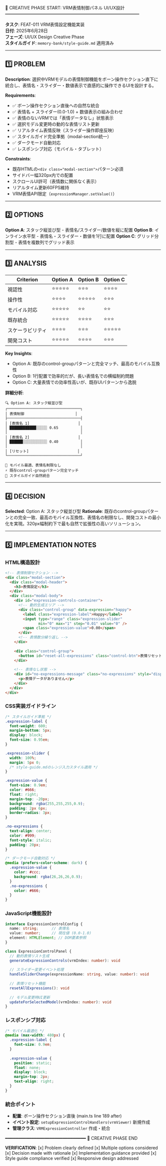 📌 CREATIVE PHASE START: VRM表情制御パネル UI/UX設計
━━━━━━━━━━━━━━━━━━━━━━━━━━━━━━━

**タスク**: FEAT-011 VRM表情設定機能実装  
**日付**: 2025年6月28日  
**フェーズ**: UI/UX Design Creative Phase  
**スタイルガイド**: `memory-bank/style-guide.md` 適用済み  

---

## 1️⃣ PROBLEM

**Description**: 
選択中VRMモデルの表情制御機能をボーン操作セクション直下に統合し、表情名・スライダー・数値表示で直感的に操作できるUIを設計する。

**Requirements**:
- ✅ ボーン操作セクション直後への自然な統合
- ✅ 表情名 + スライダー(0.0-1.0) + 数値表示の組み合わせ
- ✅ 表情のないVRMでは「表情データなし」状態表示
- ✅ 選択モデル変更時の動的な表情リスト更新
- ✅ リアルタイム表情反映（スライダー操作即座反映）
- ✅ スタイルガイド完全準拠（modal-section統一）
- ✅ ダークモード自動対応
- ✅ レスポンシブ対応（モバイル・タブレット）

**Constraints**:
- 既存HTMLの`<div class="modal-section">`パターン必須
- サイドバー幅320px内での配置
- スクロールUI許可（表情数に関係なく表示）
- リアルタイム更新60FPS維持
- VRM表情API限定（`expressionManager.setValue()`）

---

## 2️⃣ OPTIONS

**Option A**: スタック縦並び型 - 表情名/スライダー/数値を縦に配置
**Option B**: インライン水平型 - 表情名・スライダー・数値を1行に配置
**Option C**: グリッド分割型 - 表情を複数列でグリッド表示

---

## 3️⃣ ANALYSIS

| Criterion | Option A | Option B | Option C |
|-----------|----------|----------|----------|
| 視認性 | ⭐⭐⭐⭐⭐ | ⭐⭐⭐ | ⭐⭐⭐⭐ |
| 操作性 | ⭐⭐⭐⭐ | ⭐⭐⭐⭐⭐ | ⭐⭐⭐ |
| モバイル対応 | ⭐⭐⭐⭐⭐ | ⭐⭐ | ⭐⭐ |
| 既存統合 | ⭐⭐⭐⭐⭐ | ⭐⭐⭐⭐ | ⭐⭐⭐ |
| スケーラビリティ | ⭐⭐⭐⭐ | ⭐⭐⭐ | ⭐⭐⭐⭐⭐ |
| 開発コスト | ⭐⭐⭐⭐⭐ | ⭐⭐⭐⭐ | ⭐⭐⭐ |

**Key Insights**:
- Option A: 既存のcontrol-groupパターンと完全マッチ、最高のモバイル互換性
- Option B: 1行配置で効率的だが、長い表情名での横幅制約問題
- Option C: 大量表情での効率性高いが、既存UIパターンから逸脱

**詳細分析**:
```
🔍 Option A: スタック縦並び型
┌─────────────────────────────────┐
│ 表情制御                       │
├─────────────────────────────────┤
│ [表情名 1]                      │
│ ████████████░░░░░ 0.65          │
│                                 │
│ [表情名 2]                      │  
│ ██████░░░░░░░░░░░ 0.40          │
│                                 │
│ [リセット]                      │
└─────────────────────────────────┘

📱 モバイル最適、表情名制限なし
⚡ 既存control-groupパターン完全マッチ
🎨 スタイルガイド自然統合
```

---

## 4️⃣ DECISION

**Selected**: Option A: スタック縦並び型
**Rationale**: 
既存のcontrol-groupパターンとの完全一致、最高のモバイル互換性、表情名の制限なし、開発コストの最小化を実現。320px幅制約下で最も自然で拡張性の高いソリューション。

---

## 5️⃣ IMPLEMENTATION NOTES

### HTML構造設計
```html
<!-- 表情制御セクション -->
<div class="modal-section">
  <div class="modal-header">
    <h3>表情設定</h3>
  </div>
  <div class="modal-body">
    <div id="expression-controls-container">
      <!-- 動的生成エリア -->
      <div class="control-group" data-expression="happy">
        <label class="expression-label">Happy</label>
        <input type="range" class="expression-slider" 
               min="0" max="1" step="0.01" value="0" />
        <span class="expression-value">0.00</span>
      </div>
      <!-- 表情数分繰り返し -->
    </div>
    
    <div class="control-group">
      <button id="reset-all-expressions" class="control-btn">表情リセット</button>
    </div>
    
    <!-- 表情なし状態 -->
    <div id="no-expressions-message" class="no-expressions" style="display: none;">
      <p>表情データがありません</p>
    </div>
  </div>
</div>
```

### CSS実装ガイドライン
```css
/* スタイルガイド準拠 */
.expression-label {
  font-weight: 600;
  margin-bottom: 5px;
  display: block;
  font-size: 0.95em;
}

.expression-slider {
  width: 100%;
  margin: 5px 0;
  /* style-guide.mdのレンジ入力スタイル適用 */
}

.expression-value {
  font-size: 0.9em;
  color: #666;
  float: right;
  margin-top: -20px;
  background: rgba(255,255,255,0.9);
  padding: 2px 6px;
  border-radius: 3px;
}

.no-expressions {
  text-align: center;
  color: #999;
  font-style: italic;
  padding: 20px;
}

/* ダークモード自動対応 */
@media (prefers-color-scheme: dark) {
  .expression-value {
    color: #ccc;
    background: rgba(26,26,26,0.9);
  }
  .no-expressions {
    color: #666;
  }
}
```

### JavaScript機能設計
```typescript
interface ExpressionControlConfig {
  name: string;      // 表情名
  value: number;     // 現在値 (0.0-1.0)
  element: HTMLElement; // DOM要素参照
}

class ExpressionControlPanel {
  // 動的表情リスト生成
  generateExpressionControls(vrmIndex: number): void
  
  // スライダー変更イベント処理
  handleSliderChange(expressionName: string, value: number): void
  
  // 表情リセット機能
  resetAllExpressions(): void
  
  // モデル変更時UI更新
  updateForSelectedModel(vrmIndex: number): void
}
```

### レスポンシブ対応
```css
/* モバイル最適化 */
@media (max-width: 480px) {
  .expression-label {
    font-size: 0.9em;
  }
  
  .expression-value {
    position: static;
    float: none;
    display: block;
    margin-top: 2px;
    text-align: right;
  }
}
```

### 統合ポイント
- **配置**: ボーン操作セクション直後 (main.ts line 189 after)
- **イベント設定**: `setupExpressionControlHandlers(vrmViewer)` 新規作成
- **管理クラス**: `VRMExpressionController` 作成・統合

━━━━━━━━━━━━━━━━━━━━━━━━━━━━━━━
📌 CREATIVE PHASE END

**VERIFICATION**:
[x] Problem clearly defined
[x] Multiple options considered  
[x] Decision made with rationale
[x] Implementation guidance provided
[x] Style guide compliance verified
[x] Responsive design addressed 